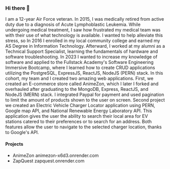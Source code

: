 ### Hi there 👋

I am a 12-year Air Force veteran. In 2015, I was medically retired from active duty due to a diagnosis of Acute Lymphoblastic Leukemia. While undergoing medical treatment, I saw how frustrated my medical team was with their use of what technology is available.  I wanted to help alleviate this stress, so In 2016 I enrolled in my local community college and earned my AS Degree in Information Technology. Afterward, I worked at my alumni as a Technical Support Specialist, learning the fundamentals of hardware and software troubleshooting. In 2023 I wanted to increase my knowledge of software and applied to the Fullstack Academy's Software Engineering Immersive Bootcamp, where I learned how to create CRUD applications utilizing the PostgreSQL, ExpressJS, ReactJS, NodeJS (PERN) stack. In this cohort, my team and I created two amazing web applications. First, we created an E-commerce store called AnimeZon, which I later I forked and overhauled after graduating to the MongoDB, Express, ReactJS, and NodeJS (MERN) stack. I integrated Paypal for payment and used pagination to limit the amount of products shown to the user on screen. Second project we created an Electric Vehicle Charger Locator application using PERN, Google map API, and National Renewable Energy Laboratory API. This application gives the user the ability to search their local area for EV stations catered to their preferences or to search for an address. Both features allow the user to navigate to the selected charger location, thanks to Google's API. 

#### Projects
- AnimeZon animezon-x6d3.onrender.com
- ZapQuest zapquest.onrender.com


<!--
**Minsu386/Minsu386** is a ✨ _special_ ✨ repository because its `README.md` (this file) appears on your GitHub profile.

Here are some ideas to get you started:

- 🔭 I’m currently working on ...Authentication with GraphQL and Passport
- 🌱 I’m currently learning ...GraphQL
- 👯 I’m looking to collaborate on ...
- 🤔 I’m looking for help with ...github 
- 💬 Ask me about ...
- 📫 How to reach me: ...
- 😄 Pronouns: ...
- ⚡ Fun fact: ...
-->
